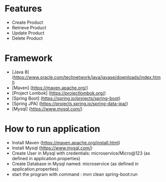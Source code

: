# Features
- Create Product
- Retrieve Product
- Update Product
- Delete Product

# Framework
- [Java 8] (https://www.oracle.com/technetwork/java/javase/downloads/index.html)
- [Maven] (https://maven.apache.org/)
- [Project Lombok] (https://projectlombok.org/)
- [Spring Boot] (https://spring.io/projects/spring-boot)
- [Spring JPA] (https://projects.spring.io/spring-data-jpa/)
- [Mysql] (https://www.mysql.com/)

# How to run application
- Install Maven (https://maven.apache.org/install.html)
- Install Mysql (https://www.mysql.com/)
- Create User in Mysql with credentials: microservice/Micro@123 (as defined in application.properties)
- Create Database in Mysql named: microservice (as defined in application.properties)
- start the program with command : mvn clean spring-boot:run
